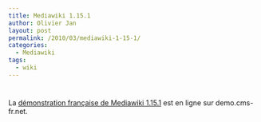```yaml
---
title: Mediawiki 1.15.1
author: Olivier Jan
layout: post
permalink: /2010/03/mediawiki-1-15-1/
categories:
  - Mediawiki
tags:
  - wiki
---
```

# 

La [démonstration française de Mediawiki 1.15.1][1] est en ligne sur demo.cms-fr.net.

 [1]: /demo/mediawiki/